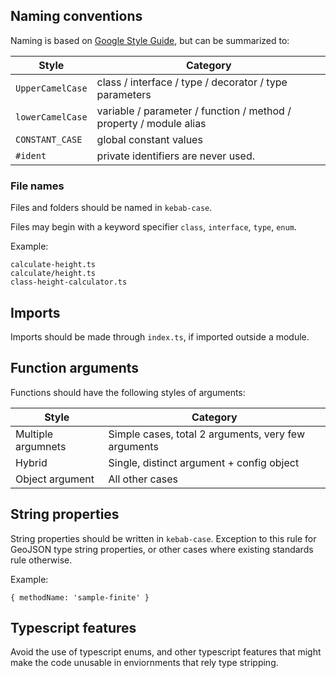 ## Naming conventions
Naming is based on [Google Style Guide](https://google.github.io/styleguide/tsguide.html#naming), but can be summarized to:

| Style            | Category                                                           |
|------------------|--------------------------------------------------------------------|
| `UpperCamelCase` | class / interface / type / decorator / type parameters             |
| `lowerCamelCase` | variable / parameter / function / method / property / module alias |
| `CONSTANT_CASE`  | global constant values                                             |
| `#ident`         | private identifiers are never used.                                |

### File names
Files and folders should be named in `kebab-case`.

Files may begin with a keyword specifier `class`, `interface`, `type`, `enum`.

Example:
```
calculate-height.ts
calculate/height.ts
class-height-calculator.ts
```

## Imports
Imports should be made through `index.ts`, if imported outside a module.

## Function arguments
Functions should have the following styles of arguments:

| Style              | Category                                            |
|--------------------|-----------------------------------------------------|
| Multiple argumnets | Simple cases, total 2 arguments, very few arguments |
| Hybrid             | Single, distinct argument + config object           |
| Object argument    | All other cases                                                    |

## String properties
String properties should be written in `kebab-case`.
Exception to this rule for GeoJSON type string properties, or other cases where
existing standards rule otherwise.

Example:
```
{ methodName: 'sample-finite' }
```

## Typescript features
Avoid the use of typescript enums, and other typescript features that might make the code unusable
in enviornments that rely type stripping.
